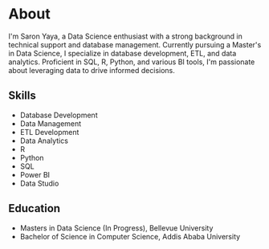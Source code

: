 # About

I'm Saron Yaya, a Data Science enthusiast with a strong background in technical support and database management. Currently pursuing a Master's in Data Science, I specialize in database development, ETL, and data analytics. Proficient in SQL, R, Python, and various BI tools, I'm passionate about leveraging data to drive informed decisions.

## Skills
- Database Development
- Data Management
- ETL Development
- Data Analytics
- R
- Python
- SQL
- Power BI
- Data Studio

## Education
- Masters in Data Science (In Progress), Bellevue University
- Bachelor of Science in Computer Science, Addis Ababa University
